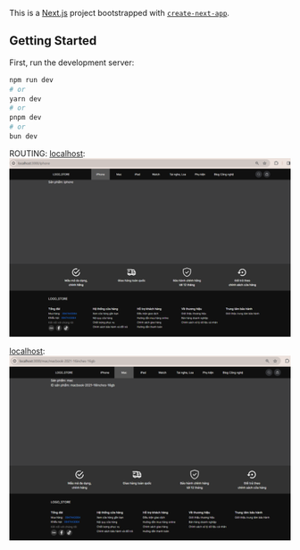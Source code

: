 This is a [Next.js](https://nextjs.org/) project bootstrapped with [`create-next-app`](https://github.com/vercel/next.js/tree/canary/packages/create-next-app).

## Getting Started

First, run the development server:

```bash
npm run dev
# or
yarn dev
# or
pnpm dev
# or
bun dev
```

ROUTING:
[localhost](http://localhost:3000/iphone):
![alt text](image.png)

[localhost](http://localhost:3000/mac/macbook-2021-16inches-16gb):
![alt text](image-1.png)
